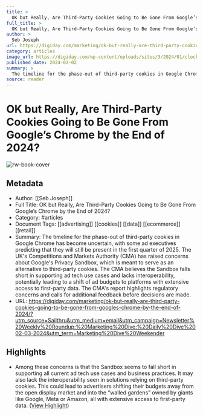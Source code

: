 ```yaml
---
title: >
  OK but Really, Are Third-Party Cookies Going to Be Gone From Google’s Chrome by the End of 2024?
full_title: >
  OK but Really, Are Third-Party Cookies Going to Be Gone From Google’s Chrome by the End of 2024?
author: >
  Seb Joseph
url: https://digiday.com/marketing/ok-but-really-are-third-party-cookies-going-to-be-gone-from-googles-chrome-by-the-end-of-2024/?utm_source=Sailthru&utm_medium=email&utm_campaign=Newsletter%20Weekly%20Roundup:%20Marketing%20Dive:%20Daily%20Dive%2002-03-2024&utm_term=Marketing%20Dive%20Weekender
category: articles
image_url: https://digiday.com/wp-content/uploads/sites/3/2024/01/clock-cookie-digiday.jpg
published_date: 2024-02-02
summary: >
  The timeline for the phase-out of third-party cookies in Google Chrome has become uncertain, with some ad executives predicting that they will still be present in the first quarter of 2025. The UK's Competitions and Markets Authority (CMA) has raised concerns about Google's Privacy Sandbox, which is meant to serve as an alternative to third-party cookies. The CMA believes the Sandbox falls short in supporting ad tech use cases and lacks interoperability, potentially leading to a shift of ad budgets to platforms with extensive access to first-party data. The CMA's report highlights regulatory concerns and calls for additional feedback before decisions are made.
source: reader
---
```

# OK but Really, Are Third-Party Cookies Going to Be Gone From Google’s Chrome by the End of 2024?

![rw-book-cover](https://digiday.com/wp-content/uploads/sites/3/2024/01/clock-cookie-digiday.jpg)

## Metadata
- Author: [[Seb Joseph]]
- Full Title: OK but Really, Are Third-Party Cookies Going to Be Gone From Google’s Chrome by the End of 2024?
- Category: #articles
- Document Tags: [[advertising]] [[cookies]] [[data]] [[ecommerce]] [[retail]] 
- Summary: The timeline for the phase-out of third-party cookies in Google Chrome has become uncertain, with some ad executives predicting that they will still be present in the first quarter of 2025. The UK's Competitions and Markets Authority (CMA) has raised concerns about Google's Privacy Sandbox, which is meant to serve as an alternative to third-party cookies. The CMA believes the Sandbox falls short in supporting ad tech use cases and lacks interoperability, potentially leading to a shift of ad budgets to platforms with extensive access to first-party data. The CMA's report highlights regulatory concerns and calls for additional feedback before decisions are made.
- URL: https://digiday.com/marketing/ok-but-really-are-third-party-cookies-going-to-be-gone-from-googles-chrome-by-the-end-of-2024/?utm_source=Sailthru&utm_medium=email&utm_campaign=Newsletter%20Weekly%20Roundup:%20Marketing%20Dive:%20Daily%20Dive%2002-03-2024&utm_term=Marketing%20Dive%20Weekender

## Highlights
- Among these concerns is that the Sandbox seems to fall short in supporting all current ad tech use cases and business practices. It may also lack the interoperability seen in solutions relying on third-party cookies. This could lead to advertisers shifting their budgets away from the open display market and into the “walled gardens” owned by giants like Google, Meta or Amazon, all with extensive access to first-party data. ([View Highlight](https://read.readwise.io/read/01hr71v1p0dqm6pay1y6grrgtk))


